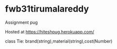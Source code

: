 # fwb31tirumalareddy
Assignment pug

Hosted at https://hiteshpug.herokuapp.com/

class Tie: brand(string),material(string),cost(Number)


